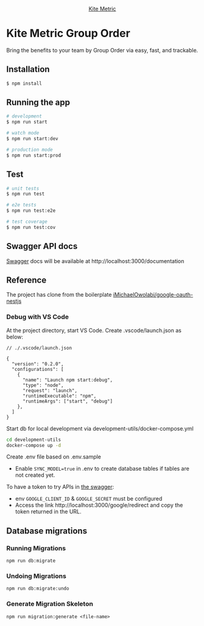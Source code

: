 <p align="center">
  <a href="https://kitemetric.com/" target="blank">Kite Metric</a>
</p>

# Kite Metric Group Order

Bring the benefits to your team by Group Order via easy, fast, and trackable.

## Installation

```bash
$ npm install
```

## Running the app

```bash
# development
$ npm run start

# watch mode
$ npm run start:dev

# production mode
$ npm run start:prod
```

## Test

```bash
# unit tests
$ npm run test

# e2e tests
$ npm run test:e2e

# test coverage
$ npm run test:cov
```

## Swagger API docs

[Swagger](https://github.com/nestjs/swagger) docs will be available at
http://localhost:3000/documentation

## Reference

The project has clone from the boilerplate
[iMichaelOwolabi/google-oauth-nestjs](https://github.com/iMichaelOwolabi/google-oauth-nestjs)

### Debug with VS Code

At the project directory, start VS Code. Create .vscode/launch.json as below:

```
// ./.vscode/launch.json

{
  "version": "0.2.0",
  "configurations": [
    {
      "name": "Launch npm start:debug",
      "type": "node",
      "request": "launch",
      "runtimeExecutable": "npm",
      "runtimeArgs": ["start", "debug"]
    },
  ]
}
```

Start db for local development via development-utils/docker-compose.yml

```sh
cd development-utils
docker-compose up -d
```

Create .env file based on .env.sample

- Enable `SYNC_MODEL=true` in .env to create database tables if tables are not
  created yet.

To have a token to try APIs in
[the swagger](http://localhost:3000/documentation):

- env `GOOGLE_CLIENT_ID` & `GOOGLE_SECRET` must be configured
- Access the link http://localhost:3000/google/redirect and copy the token
  returned in the URL.

## Database migrations

### Running Migrations

```
npm run db:migrate
```

### Undoing Migrations

```
npm run db:migrate:undo
```

### Generate Migration Skeleton

```
npm run migration:generate <file-name>
```
